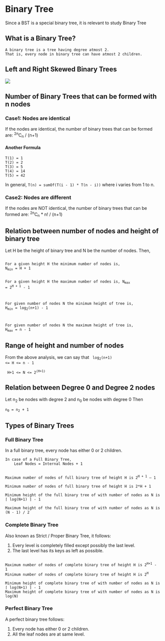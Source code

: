 # Binary Tree

Since a BST is a special binary tree, it is relevant to study Binary Tree

## What is a Binary Tree?
```
A binary tree is a tree having degree atmost 2.
That is, every node in binary tree can have atmost 2 children.
```
## Left and Right Skewed Binary Trees
<img src="https://media.geeksforgeeks.org/wp-content/uploads/20191014012656/skewed-trees-1024x421.png">

## Number of Binary Trees that can be formed with n nodes

### Case1: Nodes are identical
If the nodes are identical, the number of binary trees that can be formed are:
    <sup>2n</sup>C<sub>n</sub> / (n+1)

#### Another Formula
```T(0) = 1
T(1) = 1
T(2) = 2
T(3) = 5
T(4) = 14
T(5) = 42
```

In general, 
         `T(n) = sumOf(T(i - 1) * T(n - i))` 
where i varies from 1 to n.

### Case2: Nodes are different
If the nodes are NOT identical, the number of binary trees that can be formed are:
    <sup>2n</sup>C<sub>n</sub> * n! / (n+1)

## Relation between number of nodes and height of binary tree
Let H be the height of binary tree and N be the number of nodes.
Then,

<code>
For a given height H the minimum number of nodes is,
N<sub>min</sub> = H + 1

For a given height H the maximum number of nodes is,
N<sub>max</sub> = 2<sup>H + 1</sup> - 1

For given number of nodes N the minimum height of tree is,
H<sub>min</sub> = log<sub>2</sub>(n+1) - 1

For given number of nodes N the maximum height of tree is,
H<sub>max</sub> = n - 1
</code>

## Range of height and number of nodes
From the above analysis, we can say that 
<code> log<sub>2</sub>(n+1) <= H <= n - 1 </code>

<code>  H+1 <= N <= 2<sup>(H+1)<sup></code>

## Relation between Degree 0 and Degree 2 nodes
Let n<sub>2</sub> be nodes with degree 2 and n<sub>0</sub> be nodes with degree 0
Then

<code>n<sub>0</sub> = n<sub>2</sub> + 1</code>

## Types of Binary Trees

### Full Binary Tree
In a full binary tree, every node has either 0 or 2 children.
```
In case of a Full Binary Tree, 
    Leaf Nodes = Internal Nodes + 1
```
<code>
Maximum number of nodes of full binary tree of height H is 2<sup>H + 1</sup> – 1
</code>

<code>
Minimum number of nodes of full binary tree of height H is 2*H + 1
</code>

<code>
Minimum height of the full binary tree of with number of nodes as N is ⌈ log(N+1) ⌉ - 1
</code>

<code>
Maximum height of the full binary tree of with number of nodes as N is (N - 1) / 2
</code>

### Complete Binary Tree
Also known as Strict / Proper Binary Tree, it follows: 
   1. Every level is completely filled except possibly the last level.
   2. The last level has its keys as left as possible.

<code>
Maximum number of nodes of complete binary tree of height H is 2<sup>H+1</sup> - 1
Minimum number of nodes of complete binary tree of height H is 2<sup>H</sup> 
</code>

<code>
Minimum height of complete binary tree of with number of nodes as N is ⌈ log(N+1) ⌉ - 1
Maximum height of complete binary tree of with number of nodes as N is log(N)
</code>

### Perfect Binary Tree
A perfect binary tree follows:
   1. Every node has either 0 or 2 children.
   2. All the leaf nodes are at same level.


